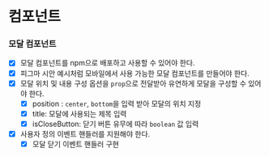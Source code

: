 # 컴포넌트

### 모달 컴포넌트

- [x] 모달 컴포넌트를 npm으로 배포하고 사용할 수 있어야 한다.
- [x] 피그마 시안 예시처럼 모바일에서 사용 가능한 모달 컴포넌트를 만들어야 한다.
- [x] 모달 위치 및 내용 구성 옵션을 `prop`으로 전달받아 유연하게 모달을 구성할 수 있어야 한다.
  - [x] position : `center`, `bottom`을 입력 받아 모달의 위치 지정
  - [x] title: 모달에 사용되는 제목 입력
  - [x] isCloseButton: 닫기 버튼 유무에 따라 `boolean` 값 입력
- [x] 사용자 정의 이벤트 핸들러를 지원해야 한다.
  - [x] 모달 닫기 이벤트 핸들러 구현
